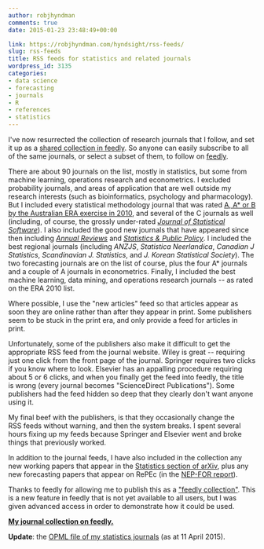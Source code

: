```yaml
---
author: robjhyndman
comments: true
date: 2015-01-23 23:48:49+00:00

link: https://robjhyndman.com/hyndsight/rss-feeds/
slug: rss-feeds
title: RSS feeds for statistics and related journals
wordpress_id: 3135
categories:
- data science
- forecasting
- journals
- R
- references
- statistics
---
```


I've now resurrected the collection of research journals that I follow, and set it up as a [shared collection in feedly](https://feedly.com/robjhyndman/Statistics%20Journals). So anyone can easily subscribe to all of the same journals, or select a subset of them, to follow on [feedly](http://feedly.com).<!-- more -->

There are about 90 journals on the list, mostly in statistics, but some from machine learning, operations research and econometrics. I excluded probability journals, and areas of application that are well outside my research interests (such as bioinformatics, psychology and pharmacology). But I included every statistical methodology journal that was rated [A, A* or B by the Australian ERA exercise in 2010](http://lamp.infosys.deakin.edu.au/era/?page=fordet10&selfor=0104), and several of the C journals as well (including, of course, the grossly under-rated _[Journal of Statistical Software](http://www.jstatsoft.org/)_). I also included the good new journals that have appeared since then including _[Annual Reviews](http://www.annualreviews.org/journal/statistics)_ and _[Statistics & Public Policy](http://www.tandfonline.com/loi/uspp20)_. I included the best regional journals (including _ANZJS_, _Statistica Neerlandica_, _Canadian J Statistics_, _Scandinavian J. Statistics_, and _J. Korean Statistical Society_). The two forecasting journals are on the list of course, plus the four A* journals and a couple of A journals in econometrics. Finally, I included the best machine learning, data mining, and operations research journals -- as rated on the ERA 2010 list.

Where possible, I use the "new articles" feed so that articles appear as soon they are online rather than after they appear in print. Some publishers seem to be stuck in the print era, and only provide a feed for articles in print.

Unfortunately, some of the publishers also make it difficult to get the appropriate RSS feed from the journal website. Wiley is great -- requiring just one click from the front page of the journal. Springer requires two clicks if you know where to look. Elsevier has an appalling procedure requiring about 5 or 6 clicks, and when you finally get the feed into feedly, the title is wrong (every journal becomes "ScienceDirect Publications"). Some publishers had the feed hidden so deep that they clearly don't want anyone using it.

My final beef with the publishers, is that they occasionally change the RSS feeds without warning, and then the system breaks. I spent several hours fixing up my feeds because Springer and Elsevier went and broke things that previously worked.

In addition to the journal feeds, I have also included in the collection any new working papers that appear in the [Statistics section of arXiv](http://arxiv.org/archive/stat), plus any new forecasting papers that appear on RePEc (in the [NEP-FOR report](http://nep.repec.org/nep-for.html)).

Thanks to feedly for allowing me to publish this as a ["feedly collection"](https://feedly.com/robjhyndman/Statistics%20Journals). This is a new feature in feedly that is not yet available to all users, but I was given advanced access in order to demonstrate how it could be used.

**[My journal collection on feedly.](https://feedly.com/robjhyndman/Statistics%20Journals)**

**Update**: the [OPML file of my statistics journals](https://robjhyndman.com/download/stats-journals.opml) (as at 11 April 2015).
